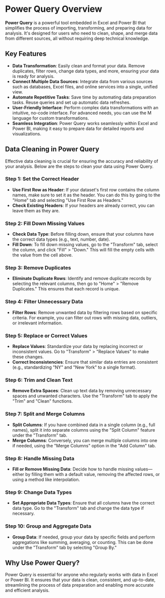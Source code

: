 # Power Query Overview

**Power Query** is a powerful tool embedded in Excel and Power BI that simplifies the process of importing, transforming, and preparing data for analysis. It's designed for users who need to clean, shape, and merge data from different sources, all without requiring deep technical knowledge.

## Key Features

- **Data Transformation**: Easily clean and format your data. Remove duplicates, filter rows, change data types, and more, ensuring your data is ready for analysis.
- **Connect Multiple Data Sources**: Integrate data from various sources such as databases, Excel files, and online services into a single, unified view.
- **Automate Repetitive Tasks**: Save time by automating data preparation tasks. Reuse queries and set up automatic data refreshes.
- **User-Friendly Interface**: Perform complex data transformations with an intuitive, no-code interface. For advanced needs, you can use the M language for custom transformations.
- **Seamless Integration**: Power Query works seamlessly within Excel and Power BI, making it easy to prepare data for detailed reports and visualizations.

## Data Cleaning in Power Query

Effective data cleaning is crucial for ensuring the accuracy and reliability of your analysis. Below are the steps to clean your data using Power Query.

### Step 1: Set the Correct Header
- **Use First Row as Header**: If your dataset's first row contains the column names, make sure to set it as the header. You can do this by going to the "Home" tab and selecting "Use First Row as Headers."
- **Check Existing Headers**: If your headers are already correct, you can leave them as they are.

### Step 2: Fill Down Missing Values
- **Check Data Type**: Before filling down, ensure that your columns have the correct data types (e.g., text, number, date).
- **Fill Down**: To fill down missing values, go to the "Transform" tab, select the column, and click "Fill" > "Down." This will fill the empty cells with the value from the cell above.

### Step 3: Remove Duplicates
- **Eliminate Duplicate Rows**: Identify and remove duplicate records by selecting the relevant columns, then go to "Home" > "Remove Duplicates." This ensures that each record is unique.

### Step 4: Filter Unnecessary Data
- **Filter Rows**: Remove unwanted data by filtering rows based on specific criteria. For example, you can filter out rows with missing data, outliers, or irrelevant information.

### Step 5: Replace or Correct Values
- **Replace Values**: Standardize your data by replacing incorrect or inconsistent values. Go to "Transform" > "Replace Values" to make these changes.
- **Correct Inconsistencies**: Ensure that similar data entries are consistent (e.g., standardizing "NY" and "New York" to a single format).

### Step 6: Trim and Clean Text
- **Remove Extra Spaces**: Clean up text data by removing unnecessary spaces and unwanted characters. Use the "Transform" tab to apply the "Trim" and "Clean" functions.

### Step 7: Split and Merge Columns
- **Split Columns**: If you have combined data in a single column (e.g., full names), split it into separate columns using the "Split Column" feature under the "Transform" tab.
- **Merge Columns**: Conversely, you can merge multiple columns into one if needed, using the "Merge Columns" option in the "Add Column" tab.

### Step 8: Handle Missing Data
- **Fill or Remove Missing Data**: Decide how to handle missing values—either by filling them with a default value, removing the affected rows, or using a method like interpolation.

### Step 9: Change Data Types
- **Set Appropriate Data Types**: Ensure that all columns have the correct data type. Go to the "Transform" tab and change the data type if necessary.

### Step 10: Group and Aggregate Data
- **Group Data**: If needed, group your data by specific fields and perform aggregations like summing, averaging, or counting. This can be done under the "Transform" tab by selecting "Group By."

## Why Use Power Query?

Power Query is essential for anyone who regularly works with data in Excel or Power BI. It ensures that your data is clean, consistent, and up-to-date, streamlining the process of data preparation and enabling more accurate and efficient analysis.
